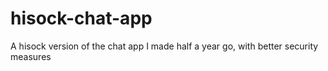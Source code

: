 # hisock-chat-app
A hisock version of the chat app I made half a year go, with better security measures
